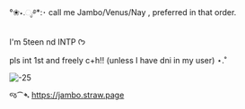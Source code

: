°❀⋆.ೃ࿔*:･
call me Jambo/Venus/Nay , preferred in that order.

I'm 5teen nd INTP ᡣ𐭩

pls int 1st and freely c+h!! (unless I have dni in my user) ⋆.˚


![ -25](https://github.com/user-attachments/assets/231e1956-a071-4165-8f68-121f10497f49)

જ⁀➴ https://jambo.straw.page
